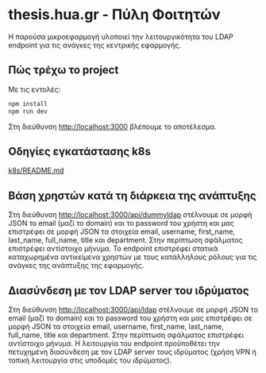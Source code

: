 # thesis.hua.gr - Πύλη Φοιτητών

H παρούσα μικροεφαρμογή υλοποιεί την λειτουργικότητα του LDAP endpoint για τις ανάγκες της κεντρικής εφαρμογής. 


## Πώς τρέχω το project

Με τις εντολές:

```bash
npm install
npm run dev
```

Στη διεύθυνση [http://localhost:3000](http://localhost:3000) βλέπουμε το αποτέλεσμα.

## Οδηγίες εγκατάστασης k8s

[k8s/README.md](k8s/README.md)

## Βάση χρηστών κατά τη διάρκεια της ανάπτυξης

Στη διεύθυνση [http://localhost:3000/api/dummyldap](http://localhost:3000/api/dummyldap) στέλνουμε σε μορφή JSON το email (μαζί το domain) και το password του χρήστη και μας επιστρέφει σε μορφή JSON τα στοιχεία email, username, first_name, last_name, full_name, title και department. Στην περίπτωση σφάλματος επιστρέφει αντίστοιχο μήνυμα.
Το endpoint επιστρέφει στατικά καταχωρημένα αντικείμενα χρηστών με τους κατάλληλους ρόλους για τις ανάγκες της ανάπτυξης της εφαρμογής.


## Διασύνδεση με τον LDAP server του ιδρύματος

Στη διεύθυνση [http://localhost:3000/api/ldap](http://localhost:3000/api/ldap) στέλνουμε σε μορφή JSON το email (μαζί το domain) και το password του χρήστη και μας επιστρέφει σε μορφή JSON τα στοιχεία email, username, first_name, last_name, full_name, title και department. Στην περίπτωση σφάλματος επιστρέφει αντίστοιχο μήνυμα. Η λειτουργία του endpoint προϋποθέτει την πετυχημένη διασύνδεση με τον LDAP server τους ιδρύματος (χρήση VPN ή τοπική λειτουργία στις υποδομές του ιδρύματος).


